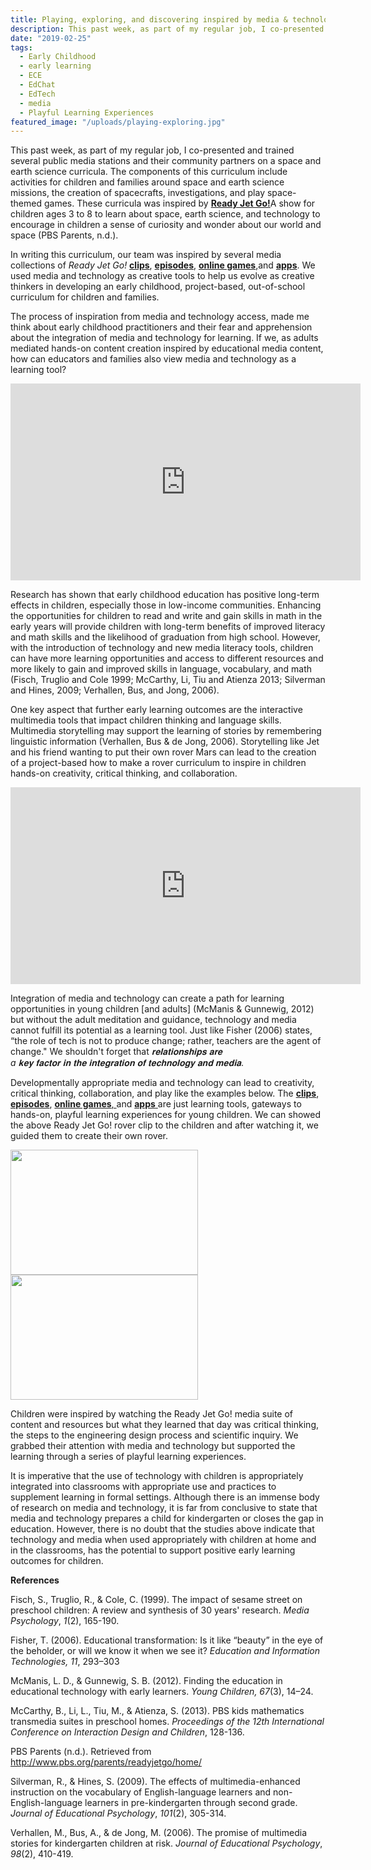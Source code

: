 ```yaml
---
title: Playing, exploring, and discovering inspired by media & technology
description: This past week, as part of my regular job, I co-presented and trained several public media stations and their community partners on a space and earth science curricula.
date: "2019-02-25"
tags:
  - Early Childhood
  - early learning
  - ECE
  - EdChat
  - EdTech
  - media
  - Playful Learning Experiences
featured_image: "/uploads/playing-exploring.jpg"
---
```


This past week, as part of my regular job, I co-presented and trained several public media stations and their community partners on a space and earth science curricula. The components of this curriculum include activities for children and families around space and earth science missions, the creation of spacecrafts, investigations, and play space-themed games. These curricula was inspired by <strong><a href="https://pbskids.org/readyjetgo/">Ready Jet Go!</a></strong>A show for children ages 3 to 8 to learn about space, earth science, and technology to encourage in children a sense of curiosity and wonder about our world and space (PBS Parents, n.d.).

In writing this curriculum, our team was inspired by several media collections of <em>Ready Jet Go! </em><strong><a href="https://pbskids.org/readyjetgo/video.html">clips</a></strong>, <strong><a href="https://pbskids.org/readyjetgo/video.html">episodes</a></strong>, <a href="https://pbskids.org/readyjetgo/games.html"><strong>online games</strong>,</a>and <strong><a href="https://pbskids.org/apps/ready-jet-go-space-explorer.html">apps</a></strong>. We used media and technology as creative tools to help us evolve as creative thinkers in developing an early childhood, project-based, out-of-school curriculum for children and families.

The process of inspiration from media and technology access, made me think about early childhood practitioners and their fear and apprehension about the integration of media and technology for learning. If we, as adults mediated hands-on content creation inspired by educational media content, how can educators and families also view media and technology as a learning tool?

<iframe width="560" height="315" src="https://www.youtube-nocookie.com/embed/OWBhFOyr5Ow" frameborder="0" allow="accelerometer; autoplay; encrypted-media; gyroscope; picture-in-picture" allowfullscreen></iframe>

Research has shown that early childhood education has positive long-term effects in children, especially those in low-income communities. Enhancing the opportunities for children to read and write and gain skills in math in the early years will provide children with long-term benefits of improved literacy and math skills and the likelihood of graduation from high school. However, with the introduction of technology and new media literacy tools, children can have more learning opportunities and access to different resources and more likely to gain and improved skills in language, vocabulary, and math (Fisch, Truglio and Cole 1999; McCarthy, Li, Tiu and Atienza 2013; Silverman and Hines, 2009; Verhallen, Bus, and Jong, 2006).

One key aspect that further early learning outcomes are the interactive multimedia tools that impact children thinking and language skills. Multimedia storytelling may support the learning of stories by remembering linguistic information (Verhallen, Bus &amp; de Jong, 2006). Storytelling like Jet and his friend wanting to put their own rover Mars can lead to the creation of a project-based how to make a rover curriculum to inspire in children hands-on creativity, critical thinking, and collaboration.

<iframe width="560" height="315" src="https://www.youtube-nocookie.com/embed/1sLVJO1hclU" frameborder="0" allow="accelerometer; autoplay; encrypted-media; gyroscope; picture-in-picture" allowfullscreen></iframe>

Integration of media and technology can create a path for learning opportunities in young children [and adults] (McManis &amp; Gunnewig, 2012) but without the adult meditation and guidance, technology and media cannot fulfill its potential as a learning tool. Just like Fisher (2006) states, “the role of tech is not to produce change; rather, teachers are the agent of change." We shouldn't forget that <em>𝐫𝐞𝐥𝐚𝐭𝐢𝐨𝐧𝐬𝐡𝐢𝐩𝐬 </em><em>𝐚𝐫𝐞 a </em><em>𝐤𝐞𝐲 </em><em>𝐟𝐚𝐜𝐭𝐨𝐫 </em><em>𝐢𝐧 </em><em>𝐭𝐡𝐞 </em><em>𝐢𝐧𝐭𝐞𝐠𝐫𝐚𝐭𝐢𝐨𝐧 </em><em>𝐨𝐟 </em><em>𝐭𝐞𝐜𝐡𝐧𝐨𝐥𝐨𝐠𝐲 </em><em>𝐚𝐧𝐝 </em><em>𝐦𝐞𝐝𝐢𝐚</em>.

Developmentally appropriate media and technology can lead to creativity, critical thinking, collaboration, and play like the examples below. The <strong><a href="https://pbskids.org/readyjetgo/video.html">clips</a></strong>, <strong><a href="https://pbskids.org/readyjetgo/video.html">episodes</a></strong>, <a href="https://pbskids.org/readyjetgo/games.html"><strong>online games</strong>, </a>and <a href="https://pbskids.org/apps/ready-jet-go-space-explorer.html"><strong>apps</strong> </a>are just learning tools, gateways to hands-on, playful learning experiences for young children. We can showed the above Ready Jet Go! rover clip to the children and after watching it, we guided them to create their own rover.

<a href="http://knowledgylab.com/wp-content/uploads/2019/02/IMG_9987.jpg"><img class="alignnone size-medium wp-image-1075" src="http://knowledgylab.com/wp-content/uploads/2019/02/IMG_9987-300x200.jpg" alt="" width="300" height="200" /></a> <a href="http://knowledgylab.com/wp-content/uploads/2019/02/IMG_9997.jpg"><img class="alignnone size-medium wp-image-1074" src="http://knowledgylab.com/wp-content/uploads/2019/02/IMG_9997-300x200.jpg" alt="" width="300" height="200" /></a>

Children were inspired by watching the Ready Jet Go! media suite of content and resources but what they learned that day was critical thinking, the steps to the engineering design process and scientific inquiry. We grabbed their attention with media and technology but supported the learning through a series of playful learning experiences.

It is imperative that the use of technology with children is appropriately integrated into classrooms with appropriate use and practices to supplement learning in formal settings. Although there is an immense body of research on media and technology, it is far from conclusive to state that media and technology prepares a child for kindergarten or closes the gap in education. However, there is no doubt that the studies above indicate that technology and media when used appropriately with children at home and in the classrooms, has the potential to support positive early learning outcomes for children.

<strong>References</strong>

Fisch, S., Truglio, R., &amp; Cole, C. (1999). The impact of sesame street on preschool children: A review and synthesis of 30 years' research. <em>Media Psychology</em>, <em>1</em>(2), 165-190.

Fisher, T. (2006). Educational transformation: Is it like “beauty” in the eye of the beholder, or will we know it when we see it? <em>Education and Information Technologies, 11</em>, 293–303

McManis, L. D., &amp; Gunnewig, S. B. (2012). Finding the education in educational technology with early learners. <em>Young Children, 67</em>(3), 14–24.

McCarthy, B., Li, L., Tiu, M., &amp; Atienza, S. (2013). PBS kids mathematics transmedia suites in preschool homes. <em>Proceedings of the 12th International Conference on Interaction Design and Children</em>, 128-136.

PBS Parents (n.d.). Retrieved from http://www.pbs.org/parents/readyjetgo/home/

Silverman, R., &amp; Hines, S. (2009). The effects of multimedia-enhanced instruction on the vocabulary of English-language learners and non-English-language learners in pre-kindergarten through second grade. <em>Journal of Educational Psychology</em>, <em>101</em>(2), 305-314.

Verhallen, M., Bus, A., &amp; de Jong, M. (2006). The promise of multimedia stories for kindergarten children at risk. <em>Journal of Educational Psychology</em>, <em>98</em>(2), 410-419.
